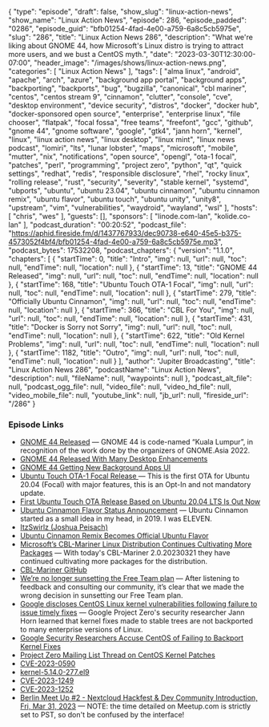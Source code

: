 {
  "type": "episode",
  "draft": false,
  "show_slug": "linux-action-news",
  "show_name": "Linux Action News",
  "episode": 286,
  "episode_padded": "0286",
  "episode_guid": "bfb01254-4fad-4e00-a759-6a8c5cb5975e",
  "slug": "286",
  "title": "Linux Action News 286",
  "description": "What we're liking about GNOME 44, how Microsoft's Linux distro is trying to attract more users, and we bust a CentOS myth.",
  "date": "2023-03-30T12:30:00-07:00",
  "header_image": "/images/shows/linux-action-news.png",
  "categories": [
    "Linux Action News"
  ],
  "tags": [
    "alma linux",
    "android",
    "apache",
    "arch",
    "azure",
    "background app portal",
    "background apps",
    "backporting",
    "backports",
    "bug",
    "bugzilla",
    "canonical",
    "cbl mariner",
    "centos",
    "centos stream 9",
    "cinnamon",
    "clutter",
    "console",
    "cve",
    "desktop environment",
    "device security",
    "distros",
    "docker",
    "docker hub",
    "docker-sponsored open source",
    "enterprise",
    "enterprise linux",
    "file chooser",
    "flatpak",
    "focal fossa",
    "free teams",
    "freefont",
    "gcc",
    "github",
    "gnome 44",
    "gnome software",
    "google",
    "gtk4",
    "jann horn",
    "kernel",
    "linux",
    "linux action news",
    "linux desktop",
    "linux mint",
    "linux news podcast",
    "lomiri",
    "lts",
    "lunar lobster",
    "maps",
    "microsoft",
    "mobile",
    "mutter",
    "nix",
    "notifications",
    "open source",
    "opengl",
    "ota-1 focal",
    "patches",
    "perl",
    "programming",
    "project zero",
    "python",
    "qt",
    "quick settings",
    "redhat",
    "redis",
    "responsible disclosure",
    "rhel",
    "rocky linux",
    "rolling release",
    "rust",
    "security",
    "severity",
    "stable kernel",
    "systemd",
    "ubports",
    "ubuntu",
    "ubuntu 23.04",
    "ubuntu cinnamon",
    "ubuntu cinnamon remix",
    "ubuntu flavor",
    "ubuntu touch",
    "ubuntu unity",
    "unity8",
    "upstream",
    "vim",
    "vulnerabilities",
    "waydroid",
    "wayland",
    "wsl"
  ],
  "hosts": [
    "chris",
    "wes"
  ],
  "guests": [],
  "sponsors": [
    "linode.com-lan",
    "kolide.co-lan"
  ],
  "podcast_duration": "00:20:52",
  "podcast_file": "https://aphid.fireside.fm/d/1437767933/dec90738-e640-45e5-b375-4573052f4bf4/bfb01254-4fad-4e00-a759-6a8c5cb5975e.mp3",
  "podcast_bytes": 17532208,
  "podcast_chapters": {
    "version": "1.1.0",
    "chapters": [
      {
        "startTime": 0,
        "title": "Intro",
        "img": null,
        "url": null,
        "toc": null,
        "endTime": null,
        "location": null
      },
      {
        "startTime": 13,
        "title": "GNOME 44 Released",
        "img": null,
        "url": null,
        "toc": null,
        "endTime": null,
        "location": null
      },
      {
        "startTime": 168,
        "title": "Ubuntu Touch OTA-1 Focal",
        "img": null,
        "url": null,
        "toc": null,
        "endTime": null,
        "location": null
      },
      {
        "startTime": 279,
        "title": "Officially Ubuntu Cinnamon",
        "img": null,
        "url": null,
        "toc": null,
        "endTime": null,
        "location": null
      },
      {
        "startTime": 366,
        "title": "CBL For You",
        "img": null,
        "url": null,
        "toc": null,
        "endTime": null,
        "location": null
      },
      {
        "startTime": 431,
        "title": "Docker is Sorry not Sorry",
        "img": null,
        "url": null,
        "toc": null,
        "endTime": null,
        "location": null
      },
      {
        "startTime": 622,
        "title": "Old Kernel Problems",
        "img": null,
        "url": null,
        "toc": null,
        "endTime": null,
        "location": null
      },
      {
        "startTime": 1182,
        "title": "Outro",
        "img": null,
        "url": null,
        "toc": null,
        "endTime": null,
        "location": null
      }
    ],
    "author": "Jupiter Broadcasting",
    "title": "Linux Action News 286",
    "podcastName": "Linux Action News",
    "description": null,
    "fileName": null,
    "waypoints": null
  },
  "podcast_alt_file": null,
  "podcast_ogg_file": null,
  "video_file": null,
  "video_hd_file": null,
  "video_mobile_file": null,
  "youtube_link": null,
  "jb_url": null,
  "fireside_url": "/286"
}


### Episode Links

  * [GNOME 44 Released](https://release.gnome.org/44/ "GNOME 44 Released") — GNOME 44 is code-named “Kuala Lumpur”, in recognition of the work done by the organizers of GNOME.Asia 2022.
  * [GNOME 44 Released With Many Desktop Enhancements](https://www.phoronix.com/news/GNOME-44-Released "GNOME 44 Released With Many Desktop Enhancements")
  * [GNOME 44 Getting New Background Apps UI](https://www.omglinux.com/gnome-shell-background-apps-ui/ "GNOME 44 Getting New Background Apps UI")
  * [Ubuntu Touch OTA-1 Focal Release ](https://ubports.com/blog/ubports-news-1/post/ubuntu-touch-ota-1-focal-release-3888 "Ubuntu Touch OTA-1 Focal Release ") — This is the first OTA for Ubuntu 20.04 (Focal) with major features, this is an Opt-In and not mandatory update. 
  * [First Ubuntu Touch OTA Release Based on Ubuntu 20.04 LTS Is Out Now](https://9to5linux.com/first-ubuntu-touch-ota-release-based-on-ubuntu-20-04-lts-is-out-now "First Ubuntu Touch OTA Release Based on Ubuntu 20.04 LTS Is Out Now")
  * [Ubuntu Cinnamon Flavor Status Announcement](https://ubuntucinnamon.org/ubuntu-cinnamon-flavor-status-announcement/ "Ubuntu Cinnamon Flavor Status Announcement") — Ubuntu Cinnamon started as a small idea in my head, in 2019. I was ELEVEN. 
  * [ItzSwirlz (Joshua Peisach)](https://github.com/ItzSwirlz "ItzSwirlz \(Joshua Peisach\)")
  * [Ubuntu Cinnamon Remix Becomes Official Ubuntu Flavor](https://9to5linux.com/ubuntu-cinnamon-remix-becomes-official-ubuntu-flavor "Ubuntu Cinnamon Remix Becomes Official Ubuntu Flavor")
  * [Microsoft’s CBL-Mariner Linux Distribution Continues Cultivating More Packages](https://www.phoronix.com/news/MS-CBL-Mariner-2.0.20230321 "Microsoft’s CBL-Mariner Linux Distribution Continues Cultivating More Packages") — With today's CBL-Mariner 2.0.20230321 they have continued cultivating more packages for the distribution. 
  * [CBL-Mariner GitHub](https://github.com/microsoft/CBL-Mariner "CBL-Mariner GitHub")
  * [We’re no longer sunsetting the Free Team plan](https://www.docker.com/blog/no-longer-sunsetting-the-free-team-plan/ "We’re no longer sunsetting the Free Team plan") — After listening to feedback and consulting our community, it’s clear that we made the wrong decision in sunsetting our Free Team plan.
  * [Google discloses CentOS Linux kernel vulnerabilities following failure to issue timely fixes](https://www.neowin.net/news/google-discloses-centos-linux-kernel-vulnerabilities-following-failure-to-issue-timely-fixes/ "Google discloses CentOS Linux kernel vulnerabilities following failure to issue timely fixes") — Google Project Zero's security researcher Jann Horn learned that kernel fixes made to stable trees are not backported to many enterprise versions of Linux. 
  * [Google Security Researchers Accuse CentOS of Failing to Backport Kernel Fixes](https://tech.slashdot.org/story/23/03/25/2133226/google-security-researchers-accuse-centos-of-failing-to-backport-kernel-fixes "Google Security Researchers Accuse CentOS of Failing to Backport Kernel Fixes")
  * [Project Zero Mailing List Thread on CentOS Kernel Patches](https://bugs.chromium.org/p/project-zero/issues/detail?id=2439&can=2&q=&colspec=ID%20Type%20Status%20Priority%20Milestone%20Owner%20Summary&cells=ids "Project Zero Mailing List Thread on CentOS Kernel Patches")
  * [CVE-2023-0590](https://bugzilla.redhat.com/show_bug.cgi?id=2165741 "CVE-2023-0590")
  * [kernel-5.14.0-277.el9](https://kojihub.stream.centos.org/koji/buildinfo?buildID=30576 "kernel-5.14.0-277.el9")
  * [CVE-2023-1249](https://bugzilla.redhat.com/show_bug.cgi?id=2169719 "CVE-2023-1249")
  * [CVE-2023-1252](https://bugzilla.redhat.com/show_bug.cgi?id=2176140 "CVE-2023-1252")
  * [Berlin Meet Up #2 - Nextcloud Hackfest & Dev Community Introduction, Fri, Mar 31, 2023](https://www.meetup.com/jupiterbroadcasting/events/292533810/ "Berlin Meet Up #2 - Nextcloud Hackfest & Dev Community Introduction, Fri, Mar 31, 2023") — NOTE: the time detailed on Meetup.com is strictly set to PST, so don't be confused by the interface!


